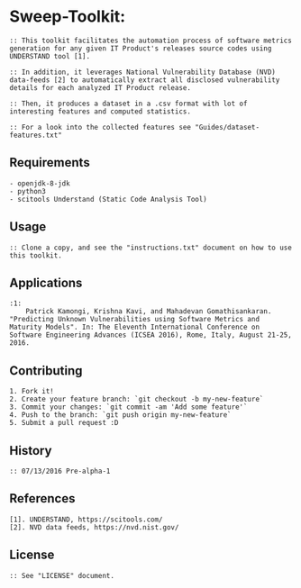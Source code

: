 # Sweep-Toolkit: 

	:: This toolkit facilitates the automation process of software metrics generation for any given IT Product's releases source codes using UNDERSTAND tool [1]. 
	
	:: In addition, it leverages National Vulnerability Database (NVD) data-feeds [2] to automatically extract all disclosed vulnerability details for each analyzed IT Product release.

	:: Then, it produces a dataset in a .csv format with lot of interesting features and computed statistics.

	:: For a look into the collected features see "Guides/dataset-features.txt"

## Requirements

	- openjdk-8-jdk
	- python3
	- scitools Understand (Static Code Analysis Tool)

## Usage

	:: Clone a copy, and see the "instructions.txt" document on how to use this toolkit. 

## Applications

	:1:
		Patrick Kamongi, Krishna Kavi, and Mahadevan Gomathisankaran. "Predicting Unknown Vulnerabilities using Software Metrics and Maturity Models". In: The Eleventh International Conference on Software Engineering Advances (ICSEA 2016), Rome, Italy, August 21-25, 2016.

## Contributing

	1. Fork it!
	2. Create your feature branch: `git checkout -b my-new-feature`
	3. Commit your changes: `git commit -am 'Add some feature'`
	4. Push to the branch: `git push origin my-new-feature`
	5. Submit a pull request :D

## History

	:: 07/13/2016 Pre-alpha-1

## References

	[1]. UNDERSTAND, https://scitools.com/
	[2]. NVD data feeds, https://nvd.nist.gov/

## License

	:: See "LICENSE" document.
